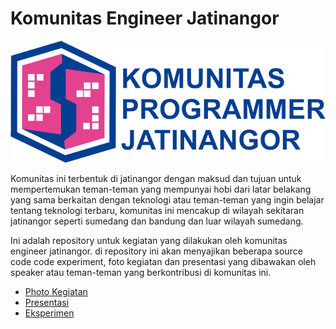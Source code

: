 # Komunitas Engineer Jatinangor
![komunitas engineer jatinangor](./photo-general/Komunitas-Programmer-Jatinangor.png)

Komunitas ini terbentuk di jatinangor dengan maksud dan tujuan untuk mempertemukan teman-teman yang mempunyai hobi dari latar belakang yang sama berkaitan dengan teknologi atau teman-teman yang ingin belajar tentang teknologi terbaru, komunitas ini mencakup di wilayah sekitaran jatinangor seperti sumedang dan bandung dan luar wilayah sumedang.

Ini adalah repository untuk kegiatan yang dilakukan oleh komunitas engineer jatinangor. di repository ini akan menyajikan beberapa source code code experiment, foto kegiatan dan presentasi yang dibawakan oleh speaker atau teman-teman yang berkontribusi di komunitas ini. 

* [Photo Kegiatan](./photo-kegiatan)
* [Presentasi](./presentasi)
* [Eksperimen](./eksperimen)